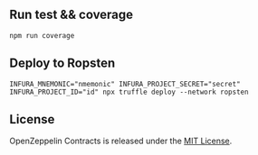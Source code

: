## Run test && coverage

```
npm run coverage
```

## Deploy to Ropsten

```
INFURA_MNEMONIC="nmemonic" INFURA_PROJECT_SECRET="secret" INFURA_PROJECT_ID="id" npx truffle deploy --network ropsten
```

## License

OpenZeppelin Contracts is released under the [MIT License](LICENSE).